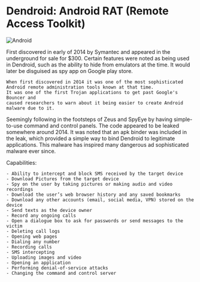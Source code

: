 # Dendroid: Android RAT (Remote Access Toolkit)
![Android](https://img.shields.io/badge/Android-3DDC84?style=for-the-badge&logo=android&logoColor=white)

First discovered in early of 2014 by Symantec and appeared in the underground for sale for $300. Certain features were noted as being used in Dendroid, such as the ability to hide from emulators at the time. It would later be disguised as spy app on Google play store.

    When first discovered in 2014 it was one of the most sophisticated Android remote administration tools known at that time. 
    It was one of the first Trojan applications to get past Google's Bouncer and 
    caused researchers to warn about it being easier to create Android malware due to it. 

Seemingly following in the footsteps of Zeus and SpyEye by having simple-to-use command and control panels. The code appeared to be leaked somewhere around 2014. It was noted that an apk binder was included in the leak, which provided a simple way to bind Dendroid to legitimate applications. This malware has inspired many dangerous ad sophisticated malware ever since.

Capabilities:

    - Ability to intercept and block SMS received by the target device
    - Download Pictures from the target device
    - Spy on the user by taking pictures or making audio and video recordings
    - Download the user’s web browser history and any saved bookmarks
    - Download any other accounts (email, social media, VPN) stored on the device
    - Send texts as the device owner
    - Record any ongoing calls
    - Open a dialogue box to ask for passwords or send messages to the victim
    - Deleting call logs
    - Opening web pages
    - Dialing any number
    - Recording calls
    - SMS intercepting
    - Uploading images and video
    - Opening an application
    - Performing denial-of-service attacks
    - Changing the command and control server
